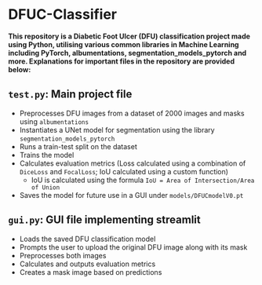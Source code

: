 # DFUC-Classifier
**This repository is a Diabetic Foot Ulcer (DFU) classification project made using Python, utilising various common libraries in Machine Learning including PyTorch, albumentations, segmentation_models_pytorch and more. Explanations for important files in the repository are provided below:**

## `test.py`: Main project file 
* Preprocesses DFU images from a dataset of 2000 images and masks using `albumentations`
* Instantiates a UNet model for segmentation using the library `segmentation_models_pytorch`
* Runs a train-test split on the dataset
* Trains the model
* Calculates evaluation metrics (Loss calculated using a combination of `DiceLoss` and `FocalLoss`; IoU calculated using a custom function)
    - IoU is calculated using the formula `IoU = Area of Intersection/Area of Union`
* Saves the model for future use in a GUI under `models/DFUCmodelV0.pt`


## `gui.py`: GUI file implementing streamlit
* Loads the saved DFU classification model
* Prompts the user to upload the original DFU image along with its mask
* Preprocesses both images
* Calculates and outputs evaluation metrics
* Creates a mask image based on predictions